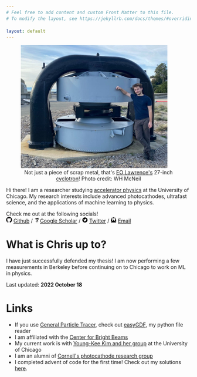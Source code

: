 ```yaml
---
# Feel free to add content and custom Front Matter to this file.
# To modify the layout, see https://jekyllrb.com/docs/themes/#overriding-theme-defaults

layout: default
---
```


<figure>
<img src="/assets/photo_of_me.jpeg" alt="photo of me" class="center" width="400">
<figcaption align = "center" class="index_caption">Not just a piece of scrap metal, that's <a href="https://www.lbl.gov/nobelists/1939-ernest-orlando-lawrence/">EO Lawrence's</a> 27-inch <a href="https://en.wikipedia.org/wiki/Cyclotron">cyclotron</a>! Photo credit: WH McNeil</figcaption>
</figure>

Hi there!
I am a researcher studying [accelerator physics](https://en.wikipedia.org/wiki/Accelerator_physics) at the University of Chicago.
My research interests include advanced photocathodes, ultrafast science, and the applications of machine learning to physics.

Check me out at the following socials! <br/>
<img src="/assets/GitHub-Mark-32px.png" height="16"> [Github](https://github.com/electronsandstuff) / <img src="/assets/icons8-google-scholar.svg" height="16">[Google Scholar](https://scholar.google.com/citations?user=3PDcxFYAAAAJ) / <img src="/assets/104461_twitter_icon.png" height="16"> [Twitter](https://twitter.com/ElectronsNStuff) / <img src="/assets/icons8-email-open-50.png" height="16"> [Email](mailto:website-contact@chris-pierce.com)

# What is Chris up to?
I have just successfully defended my thesis! I am now performing a few measurements in Berkeley before continuing on to Chicago to work on ML in physics.

Last updated: __2022 October 18__


# Links
 * If you use [General Particle Tracer](http://www.pulsar.nl/gpt/), check out [easyGDF](https://github.com/electronsandstuff/easygdf), my python file reader
 * I am affiliated with the [Center for Bright Beams](https://cbb.cornell.edu/)
 * My current work is with [Young-Kee Kim and her group](https://hep.uchicago.edu/~ykkim/index.shtml) at the University of Chicago
 * I am an alumni of [Cornell's photocathode research group](https://www.classe.cornell.edu/~ib38/)
 * I completed advent of code for the first time! Check out my solutions [here](https://github.com/electronsandstuff/Advent-of-Code-2021).
